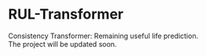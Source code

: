 # RUL-Transformer
Consistency Transformer: Remaining useful life prediction.  
The project will be updated soon. 
